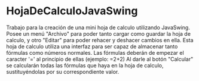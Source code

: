 # HojaDeCalculoJavaSwing
Trabajo para la creación de una mini hoja de calculo utilizando JavaSwing.
Posee un menú "Archivo" para poder tanto cargar como guardar la hoja de calculo, y otro "Editar" para poder rehacer y deshacer cambios en ella.
Esta hoja de calculo utiliza una interfaz para ser capaz de almacenar tanto fórmulas como números normales.
Las fórmulas deberán de empezar el caracter '=' al principio de ellas (ejemplo: =2+2)
Al darle al botón "Calcular" se calcularán todas las fórmulas que haya en la hoja de calculo, sustituyéndolas por su correspondiente valor.

